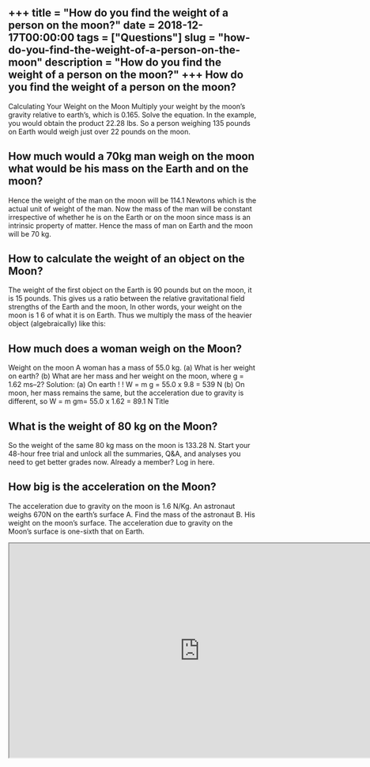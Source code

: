 +++
title = "How do you find the weight of a person on the moon?"
date = 2018-12-17T00:00:00
tags = ["Questions"]
slug = "how-do-you-find-the-weight-of-a-person-on-the-moon"
description = "How do you find the weight of a person on the moon?"
+++
How do you find the weight of a person on the moon?
---------------------------------------------------

Calculating Your Weight on the Moon Multiply your weight by the moon’s gravity relative to earth’s, which is 0.165. Solve the equation. In the example, you would obtain the product 22.28 lbs. So a person weighing 135 pounds on Earth would weigh just over 22 pounds on the moon.

How much would a 70kg man weigh on the moon what would be his mass on the Earth and on the moon?
------------------------------------------------------------------------------------------------

Hence the weight of the man on the moon will be 114.1 Newtons which is the actual unit of weight of the man. Now the mass of the man will be constant irrespective of whether he is on the Earth or on the moon since mass is an intrinsic property of matter. Hence the mass of man on Earth and the moon will be 70 kg.

How to calculate the weight of an object on the Moon?
-----------------------------------------------------

The weight of the first object on the Earth is 90 pounds but on the moon, it is 15 pounds. This gives us a ratio between the relative gravitational field strengths of the Earth and the moon, In other words, your weight on the moon is 1 6 of what it is on Earth. Thus we multiply the mass of the heavier object (algebraically) like this:

How much does a woman weigh on the Moon?
----------------------------------------

Weight on the moon A woman has a mass of 55.0 kg. (a) What is her weight on earth? (b) What are her mass and her weight on the moon, where g = 1.62 ms–2? Solution: (a) On earth ! ! W = m g = 55.0 x 9.8 = 539 N (b) On moon, her mass remains the same, but the acceleration due to gravity is different, so W = m gm= 55.0 x 1.62 = 89.1 N Title

What is the weight of 80 kg on the Moon?
----------------------------------------

So the weight of the same 80 kg mass on the moon is 133.28 N. Start your 48-hour free trial and unlock all the summaries, Q&amp;A, and analyses you need to get better grades now. Already a member? Log in here.

How big is the acceleration on the Moon?
----------------------------------------

The acceleration due to gravity on the moon is 1.6 N/Kg. An astronaut weighs 670N on the earth’s surface A. Find the mass of the astronaut B. His weight on the moon’s surface. The acceleration due to gravity on the Moon’s surface is one-sixth that on Earth.

<iframe allow="accelerometer; autoplay; clipboard-write; encrypted-media; gyroscope; picture-in-picture" allowfullscreen="" class="__youtube_prefs__  epyt-is-override  no-lazyload" data-no-lazy="1" data-origheight="433" data-origwidth="770" data-skipgform_ajax_framebjll="" height="433" id="_ytid_78021" loading="lazy" src="https://www.youtube.com/embed/N8SJ3Opd1u4?enablejsapi=1&autoplay=0&cc_load_policy=0&cc_lang_pref=&iv_load_policy=1&loop=0&modestbranding=0&rel=1&fs=1&playsinline=0&autohide=2&theme=dark&color=red&controls=1&" title="YouTube player" width="770"></iframe>